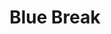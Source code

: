 ---
title: Blue Break
artist: Jamie Isaac
image: "/uploads/blue-break.jpg"
catalogue-number: HA019
format: 12" / Digital
---